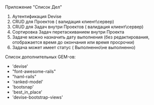 Приложение "Список Дел"

1) Аутентификация Devise 
2) CRUD для Проектов ( валидация клиент\сервер)
3) CRUD для Задач внутри Проектов ( валидация клиент\сервер)
4) Сортировка Задач перетаскиванием внутри Проекта
5) Задаче можно назначить дату выполнения (без редактирования, отображается время до окончания или время просрочки)
6) Задача может имеет статус ( Выполненно\не выполненно)

Список дополнительных  GEM-ов:
- 'devise'
- "font-awesome-rails"
- "haml-rails"
- 'ranked-model'
- 'bootsnap'
- 'best_in_place' 
- 'devise-bootstrap-views'
 

